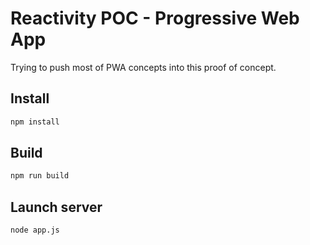 # Reactivity POC - Progressive Web App

Trying to push most of PWA concepts into this proof of concept.

## Install

```sh
npm install
```


## Build

```sh
npm run build
```


## Launch server

```sh
node app.js
```


